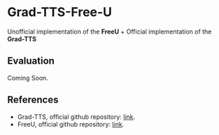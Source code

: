# Grad-TTS-Free-U

Unofficial implementation of the **FreeU** + Official implementation of the **Grad-TTS**


## Evaluation
Coming Soon.


## References

* Grad-TTS, official github repository: [link](https://github.com/huawei-noah/Speech-Backbones/tree/main/Grad-TTS).
* FreeU, official github repository: [link](https://github.com/ChenyangSi/FreeU).
